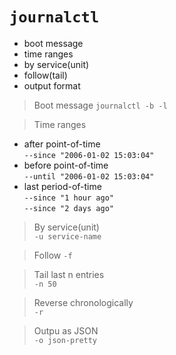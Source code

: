 # `journalctl`

* boot message
* time ranges
* by service(unit)
* follow(tail)
* output format

>Boot message
`journalctl -b -l`

>Time ranges
* after point-of-time  
`--since "2006-01-02 15:03:04"`
* before point-of-time  
`--until "2006-01-02 15:03:04"`
* last period-of-time  
`--since "1 hour ago"`  
`--since "2 days ago"`

>By service(unit)  
`-u service-name`

>Follow
`-f`

>Tail last n entries  
`-n 50`

>Reverse chronologically  
`-r`

>Outpu as JSON  
`-o json-pretty`